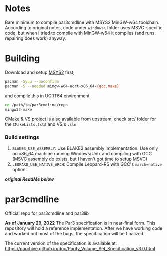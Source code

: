 # Notes
Bare minimum to compile par3cmdline with MSYS2 MinGW-w64 toolchain. According to original notes, code under `windows\` folder uses MSVC-specific code, but when i tried to compile with MinGW-w64 it compiles (and runs, repairing does work) anyway.

# Building
Download and setup [MSYS2](https://github.com/msys2/msys2-installer/releases/tag/nightly-x86_64) first,
```bash
pacman -Syuu --noconfirm
pacman -S --needed mingw-w64-ucrt-x86_64-{gcc,make}
```
and compile this in UCRT64 environment
```bash
cd /path/to/par3cmdline/repo
mingw32-make
```
CMake & VS project is also available from upstream, check src/ folder for the `CMakeLists.txt`s and VS's `.sln`

### Build settings
1. `BLAKE3_USE_ASSEMBLY`: Use BLAKE3 assembly implementation. Use only on x86_64 machine running Windows/Unix and compiling with GCC (MSVC assembly do exists, but I haven't got time to setup MSVC)
2. `LEOPARD_USE_NATIVE_ARCH`: Compile Leopard-RS with GCC's `march=native` option.

**_original ReadMe below_**

# par3cmdline
Official repo for par3cmdline and par3lib

**As of January 29, 2022** The Par3 specification is in near-final form.  This repository will hold a reference implementation. After we have working code and worked out most of the bugs, the specification will be finalized.

The current version of the specification is available at: https://parchive.github.io/doc/Parity_Volume_Set_Specification_v3.0.html
